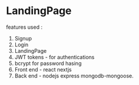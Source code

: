 # LandingPage

features used :

1) Signup
2) Login
3) LandingPage
4) JWT tokens - for authentications
5) bcrypt for password hasing
6) Front end - react nextjs
7) Back end - nodejs express mongodb-mongoose.
